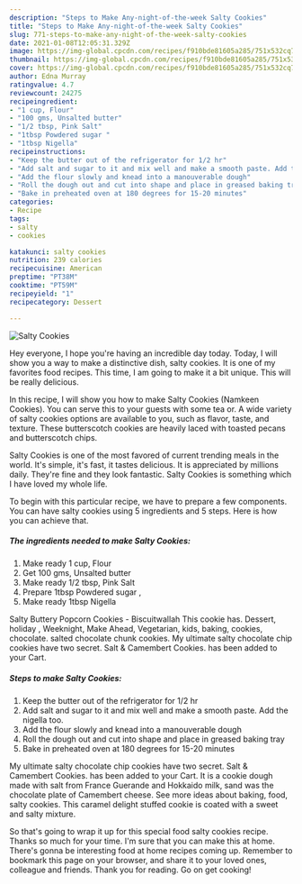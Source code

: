 ```yaml
---
description: "Steps to Make Any-night-of-the-week Salty Cookies"
title: "Steps to Make Any-night-of-the-week Salty Cookies"
slug: 771-steps-to-make-any-night-of-the-week-salty-cookies
date: 2021-01-08T12:05:31.329Z
image: https://img-global.cpcdn.com/recipes/f910bde81605a285/751x532cq70/salty-cookies-recipe-main-photo.jpg
thumbnail: https://img-global.cpcdn.com/recipes/f910bde81605a285/751x532cq70/salty-cookies-recipe-main-photo.jpg
cover: https://img-global.cpcdn.com/recipes/f910bde81605a285/751x532cq70/salty-cookies-recipe-main-photo.jpg
author: Edna Murray
ratingvalue: 4.7
reviewcount: 24275
recipeingredient:
- "1 cup, Flour"
- "100 gms, Unsalted butter"
- "1/2 tbsp, Pink Salt"
- "1tbsp Powdered sugar "
- "1tbsp Nigella"
recipeinstructions:
- "Keep the butter out of the refrigerator for 1/2 hr"
- "Add salt and sugar to it and mix well and make a smooth paste. Add the nigella too."
- "Add the flour slowly and knead into a manouverable dough"
- "Roll the dough out and cut into shape and place in greased baking tray"
- "Bake in preheated oven at 180 degrees for 15-20 minutes"
categories:
- Recipe
tags:
- salty
- cookies

katakunci: salty cookies 
nutrition: 239 calories
recipecuisine: American
preptime: "PT38M"
cooktime: "PT59M"
recipeyield: "1"
recipecategory: Dessert

---
```



![Salty Cookies](https://img-global.cpcdn.com/recipes/f910bde81605a285/751x532cq70/salty-cookies-recipe-main-photo.jpg)

Hey everyone, I hope you're having an incredible day today. Today, I will show you a way to make a distinctive dish, salty cookies. It is one of my favorites food recipes. This time, I am going to make it a bit unique. This will be really delicious.

In this recipe, I will show you how to make Salty Cookies (Namkeen Cookies). You can serve this to your guests with some tea or. A wide variety of salty cookies options are available to you, such as flavor, taste, and texture. These butterscotch cookies are heavily laced with toasted pecans and butterscotch chips.

Salty Cookies is one of the most favored of current trending meals in the world. It's simple, it's fast, it tastes delicious. It is appreciated by millions daily. They're fine and they look fantastic. Salty Cookies is something which I have loved my whole life.


To begin with this particular recipe, we have to prepare a few components. You can have salty cookies using 5 ingredients and 5 steps. Here is how you can achieve that.

<!--inarticleads1-->

##### The ingredients needed to make Salty Cookies:

1. Make ready 1 cup, Flour
1. Get 100 gms, Unsalted butter
1. Make ready 1/2 tbsp, Pink Salt
1. Prepare 1tbsp Powdered sugar ,
1. Make ready 1tbsp Nigella


Salty Buttery Popcorn Cookies - Biscuitwallah This cookie has. Dessert, holiday , Weeknight, Make Ahead, Vegetarian, kids, baking, cookies, chocolate. salted chocolate chunk cookies. My ultimate salty chocolate chip cookies have two secret. Salt &amp; Camembert Cookies. has been added to your Cart. 

<!--inarticleads2-->

##### Steps to make Salty Cookies:

1. Keep the butter out of the refrigerator for 1/2 hr
1. Add salt and sugar to it and mix well and make a smooth paste. Add the nigella too.
1. Add the flour slowly and knead into a manouverable dough
1. Roll the dough out and cut into shape and place in greased baking tray
1. Bake in preheated oven at 180 degrees for 15-20 minutes


My ultimate salty chocolate chip cookies have two secret. Salt &amp; Camembert Cookies. has been added to your Cart. It is a cookie dough made with salt from France Guerande and Hokkaido milk, sand was the chocolate plate of Camembert cheese. See more ideas about baking, food, salty cookies. This caramel delight stuffed cookie is coated with a sweet and salty mixture. 

So that's going to wrap it up for this special food salty cookies recipe. Thanks so much for your time. I'm sure that you can make this at home. There's gonna be interesting food at home recipes coming up. Remember to bookmark this page on your browser, and share it to your loved ones, colleague and friends. Thank you for reading. Go on get cooking!
